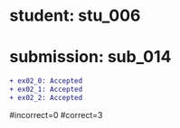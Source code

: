 # student: stu_006
# submission: sub_014

```diff
+ ex02_0: Accepted
+ ex02_1: Accepted
+ ex02_2: Accepted
```
#incorrect=0
#correct=3
